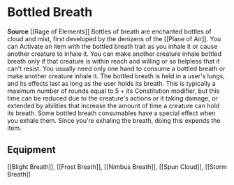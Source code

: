 ﻿---
id: '499'
name: Bottled Breath
rarity: Common
source: '[[DATABASE/source/Rage of Elements|Rage of Elements]]'
trait:
- Bottled Breath
type: Trait

---
# Bottled Breath

**Source** [[Rage of Elements]]
Bottles of breath are enchanted bottles of cloud and mist, first developed by the denizens of the [[Plane of Air]]. You can Activate an item with the bottled breath trait as you inhale it or cause another creature to inhale it. You can make another creature inhale bottled breath only if that creature is within reach and willing or so helpless that it can't resist. You usually need only one hand to consume a bottled breath or make another creature inhale it.
 The bottled breath is held in a user's lungs, and its effects last as long as the user holds its breath. This is typically a maximum number of rounds equal to 5 + its Constitution modifier, but this time can be reduced due to the creature's actions or it taking damage, or extended by abilities that increase the amount of time a creature can hold its breath.
 Some bottled breath consumables have a special effect when you exhale them. Since you're exhaling the breath, doing this expends the item.

## Equipment

[[Blight Breath]], [[Frost Breath]], [[Nimbus Breath]], [[Spun Cloud]], [[Storm Breath]]